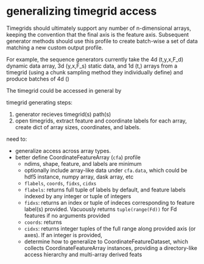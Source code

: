 # generalizing timegrid access

Timegrids should ultimately support any number of n-dimensional
arrays, keeping the convention that the final axis is the feature
axis. Subsequent generator methods should use this profile to create
batch-wise a set of data matching a new custom output profile.

For example, the sequence generators currently take the 4d
(t,y,x,F\_d) dynamic data array, 3d (y,x,F\_s)  static data, and 1d
(t,) arrays from a timegrid (using a chunk sampling method they
individually define) and produce batches of 4d ()

The timegrid could be accessed in general by

timegrid generating steps:
1. generator recieves timegrid(s) path(s)
2. open timegrids, extract feature and coordinate labels for each
   array, create dict of array sizes, coordinates, and labels.

need to:
 - generalize access across array types.
 - better define CoordinateFeatureArray (`cfa`) profile
    - ndims, shape, feature, and labels are minimum
    - optionally include array-like data under `cfa.data`, which
      could be hdf5 instance, numpy array, dask array, etc
    - `flabels`, `coords`, `fidxs`, `cidxs`
    - `flabels`: returns full tuple of labels by default, and feature
      labels indexed by any integer or tuple of integers
    - `fidxs`: returns an index or tuple of indeces corresponding to
      feature label(s) provided. Vacuously returns
      `tuple(range(Fd))` for Fd features if no arguments provided
    - `coords`: returns
    - `cidxs`: returns integer tuples of the full range along
      provided axis (or axes). If an integer is provided,
    - determine how to generalize to CoordinateFeatureDataset, which
      collects CoordinateFeatureArray instances, providing a
      directory-like access hierarchy and multi-array derived feats
